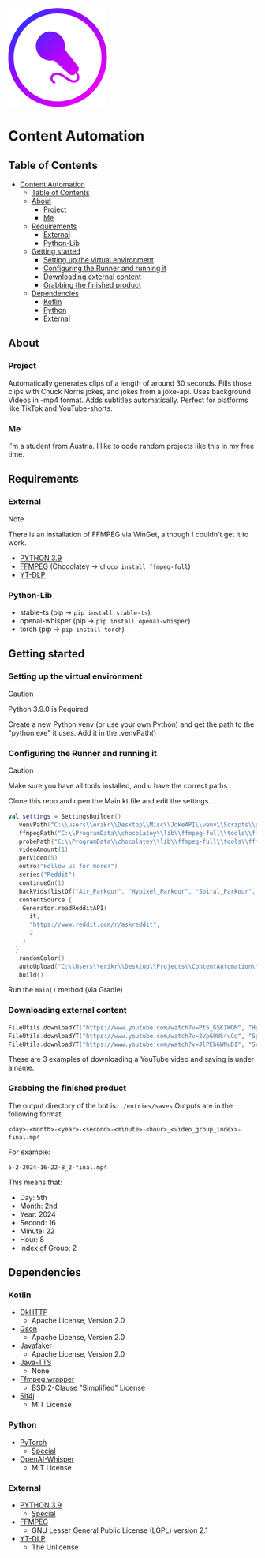 <img alt="YT_TRANS.png" height="200" src="YT_TRANS.png" width="200"/>

# Content Automation

## Table of Contents
<!-- TOC -->
* [Content Automation](#content-automation)
  * [Table of Contents](#table-of-contents)
  * [About](#about)
    * [Project](#project)
    * [Me](#me)
  * [Requirements](#requirements)
    * [External](#external)
    * [Python-Lib](#python-lib)
  * [Getting started](#getting-started)
    * [Setting up the virtual environment](#setting-up-the-virtual-environment)
    * [Configuring the Runner and running it](#configuring-the-runner-and-running-it)
    * [Downloading external content](#downloading-external-content)
    * [Grabbing the finished product](#grabbing-the-finished-product)
  * [Dependencies](#dependencies)
    * [Kotlin](#kotlin)
    * [Python](#python)
    * [External](#external-1)
<!-- TOC -->

## About

### Project

Automatically generates clips of a length of around 30 seconds. Fills those clips with Chuck Norris jokes, and jokes
from a joke-api. Uses background Videos in -mp4 format. Adds subtitles automatically. Perfect for platforms like TikTok
and YouTube-shorts.

### Me

I'm a student from Austria. I like to code random projects like this in my free time.

## Requirements

### External

> [!NOTE]
> There is an installation of FFMPEG via WinGet, although I couldn't get it to work.

- [PYTHON 3.9](https://www.python.org/downloads/release/python-390/)
- [FFMPEG](https://ffmpeg.org/) (Chocolatey -> ```choco install ffmpeg-full```)
- [YT-DLP](https://github.com/yt-dlp/yt-dlp)

### Python-Lib

- stable-ts (pip -> ```pip install stable-ts```)
- openai-whisper (pip -> ```pip install openai-whisper```)
- torch (pip -> ```pip install torch```)

## Getting started

### Setting up the virtual environment

> [!CAUTION]
> Python 3.9.0 is Required

Create a new Python venv (or use your own Python) and get the path to the "python.exe" it uses. Add it in the .venvPath()

### Configuring the Runner and running it

> [!CAUTION]
> Make sure you have all tools installed, and u have the correct paths

Clone this repo and open the Main.kt file and edit the settings.

````kotlin
val settings = SettingsBuilder()
  .venvPath("C:\\users\\erikr\\Desktop\\Misc\\JokeAPI\\venv\\Scripts\\python.exe")
  .ffmpegPath("C:\\ProgramData\\chocolatey\\lib\\ffmpeg-full\\tools\\ffmpeg\\bin\\ffmpeg.exe")
  .probePath("C:\\ProgramData\\chocolatey\\lib\\ffmpeg-full\\tools\\ffmpeg\\bin\\ffprobe.exe")
  .videoAmount(1)
  .perVideo(5)
  .outro("Follow us for more!")
  .series("Reddit")
  .continueOn(1)
  .backVids(listOf("Air_Parkour", "Hypixel_Parkour", "Spiral_Parkour", "Scenic_Parkour"))
  .contentSource {
    Generator.readRedditAPI(
      it,
      "https://www.reddit.com/r/askreddit",
      2
    )
  }
  .randomColor()
  .autoUpload("C:\\Users\\erikr\\Desktop\\Projects\\ContentAutomation\\credentials.txt", listOf("#fyp", "#foryou", "#jokes", "#funny", "#fun", "#facts", "#joke", "#meme"))
  .build()

````

Run the ``main()`` method (via Gradle)

### Downloading external content

````kotlin
FileUtils.downloadYT("https://www.youtube.com/watch?v=Pt5_GSKIWQM", "Hypixel_Parkour")
FileUtils.downloadYT("https://www.youtube.com/watch?v=2VpG0WS4uCo", "Spiral_Parkour")
FileUtils.downloadYT("https://www.youtube.com/watch?v=JlPEb6WNuDI", "Scenic_Parkour")
````

These are 3 examples of downloading a YouTube video and saving is under a name.

### Grabbing the finished product

The output directory of the bot is: ````./entries/saves````
Outputs are in the following format: 
````
<day>-<month>-<year>-<second>-<minute>-<hour>_<video_group_index>-final.mp4
````
For example:
````
5-2-2024-16-22-8_2-final.mp4
````
This means that:
- Day: 5th
- Month: 2nd
- Year: 2024
- Second: 16
- Minute: 22
- Hour: 8
- Index of Group: 2

## Dependencies

### Kotlin

- [OkHTTP](https://github.com/square/okhttp)
  - Apache License, Version 2.0
- [Gson](https://github.com/google/gson)
  - Apache License, Version 2.0
- [Javafaker](https://github.com/HannnnXiao/javafaker)
  - Apache License, Version 2.0
- [Java-TTS](https://github.com/ikfly/java-tts)
  - None
- [Ffmpeg wrapper](https://github.com/bramp/ffmpeg-cli-wrapper)
  - BSD 2-Clause "Simplified" License
- [Slf4j](https://www.slf4j.org/)
  - MIT License

### Python

- [PyTorch](https://pytorch.org/)
  - [Special](https://github.com/pytorch/pytorch/blob/main/LICENSE)
- [OpenAI-Whisper](https://github.com/openai/whisper)
  - MIT License

### External

- [PYTHON 3.9](https://www.python.org/downloads/release/python-390/)
  - [Special](https://docs.python.org/3/license.html)
- [FFMPEG](https://ffmpeg.org/)
  - GNU Lesser General Public License (LGPL) version 2.1
- [YT-DLP](https://github.com/yt-dlp/yt-dlp)
  - The Unlicense